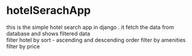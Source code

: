 # hotelSerachApp
this is the simple hotel search app in django . it fetch the data from database and shows filtered data  
filter hotel by sort - ascending and descending order
filter by amenities
filter by price 
